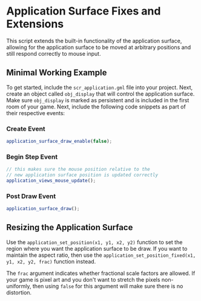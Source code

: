 # Application Surface Fixes and Extensions

This script extends the built-in functionality of the application surface, allowing for the application surface to be moved at arbitrary positions and still respond correctly to mouse input.

## Minimal Working Example

To get started, include the `scr_application.gml` file into your project. Next, create an object called `obj_display` that will control the application surface. Make sure `obj_display` is marked as persistent and is included in the first room of your game. Next, include the following code snippets as part of their respective events:

### Create Event

```js
application_surface_draw_enable(false);
```

### Begin Step Event

```js
// this makes sure the mouse position relative to the
// new application surface position is updated correctly
application_views_mouse_update();
```

### Post Draw Event

```js
application_surface_draw();
```

## Resizing the Application Surface

Use the `application_set_position(x1, y1, x2, y2)` function to set the region where you want the application surface to be draw. If you want to maintain the aspect ratio, then use the `application_set_position_fixed(x1, y1, x2, y2, frac)` function instead.

The `frac` argument indicates whether fractional scale factors are allowed. If your game is pixel art and you don't want to stretch the pixels non-uniformly, then using `false` for this argument will make sure there is no distortion.